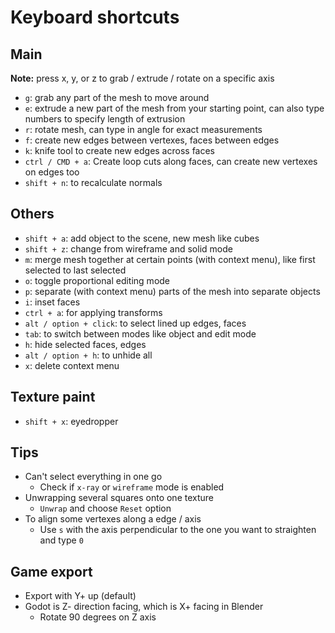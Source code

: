 # Keyboard shortcuts

## Main

**Note:** press x, y, or z to grab / extrude / rotate on a specific axis

- `g`: grab any part of the mesh to move around
- `e`: extrude a new part of the mesh from your starting point, can also type numbers to specify length of extrusion
- `r`: rotate mesh, can type in angle for exact measurements
- `f`: create new edges between vertexes, faces between edges
- `k`: knife tool to create new edges across faces
- `ctrl / CMD + a`: Create loop cuts along faces, can create new vertexes on edges too
- `shift + n`: to recalculate normals


## Others

- `shift + a`: add object to the scene, new mesh like cubes
- `shift + z`: change from wireframe and solid mode
- `m`: merge mesh together at certain points (with context menu), like first selected to last selected
- `o`: toggle proportional editing mode
- `p`: separate (with context menu) parts of the mesh into separate objects
- `i`: inset faces
- `ctrl + a`: for applying transforms
- `alt / option + click`: to select lined up edges, faces
- `tab`: to switch between modes like object and edit mode
- `h`: hide selected faces, edges
- `alt / option + h`: to unhide all
- `x`: delete context menu

## Texture paint

- `shift + x`: eyedropper

## Tips

- Can't select everything in one go
  - Check if `x-ray` or `wireframe` mode is enabled
- Unwrapping several squares onto one texture
  - `Unwrap` and choose `Reset` option
- To align some vertexes along a edge / axis
  - Use `s` with the axis perpendicular to the one you want to straighten and type `0`

## Game export

- Export with Y+ up (default)
- Godot is Z- direction facing, which is X+ facing in Blender
  - Rotate 90 degrees on Z axis 
